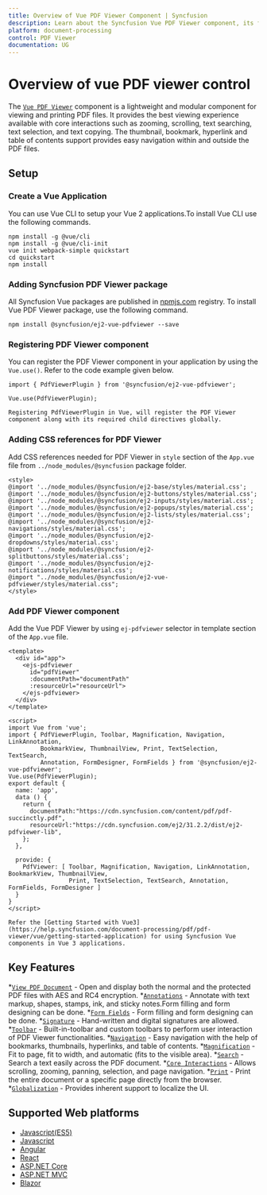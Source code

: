 ```yaml
---
title: Overview of Vue PDF Viewer Component | Syncfusion
description: Learn about the Syncfusion Vue PDF Viewer component, its features, supported interactions, and how it helps in viewing PDF documents.
platform: document-processing
control: PDF Viewer
documentation: UG
---
```


# Overview of vue PDF viewer control

The [`Vue PDF Viewer`](https://www.syncfusion.com/pdf-viewer-sdk) component is a lightweight and modular component for viewing and printing PDF files. It provides the best viewing experience available with core interactions such as zooming, scrolling, text searching, text selection, and text copying. The thumbnail, bookmark, hyperlink and table of contents support provides easy navigation within and outside the PDF files.

## Setup

### Create a Vue Application

You can use Vue CLI to setup your Vue 2 applications.To install Vue CLI use the following commands.

```
npm install -g @vue/cli
npm install -g @vue/cli-init
vue init webpack-simple quickstart
cd quickstart
npm install
```

### Adding Syncfusion PDF Viewer package

All Syncfusion Vue packages are published in [npmjs.com](https://www.npmjs.com/~syncfusionorg) registry. To install Vue PDF Viewer package, use the following command.

```
npm install @syncfusion/ej2-vue-pdfviewer --save
```
### Registering PDF Viewer component

You can register the PDF Viewer component in your application by using the `Vue.use()`. Refer to the code example given below.

```
import { PdfViewerPlugin } from '@syncfusion/ej2-vue-pdfviewer';

Vue.use(PdfViewerPlugin);
```
```
Registering PdfViewerPlugin in Vue, will register the PDF Viewer component along with its required child directives globally.
```
### Adding CSS references for PDF Viewer

Add CSS references needed for PDF Viewer in `style` section of the `App.vue` file from `../node_modules/@syncfusion` package folder.

```
<style>
@import '../node_modules/@syncfusion/ej2-base/styles/material.css';
@import '../node_modules/@syncfusion/ej2-buttons/styles/material.css';
@import '../node_modules/@syncfusion/ej2-inputs/styles/material.css';
@import '../node_modules/@syncfusion/ej2-popups/styles/material.css';
@import '../node_modules/@syncfusion/ej2-lists/styles/material.css';
@import '../node_modules/@syncfusion/ej2-navigations/styles/material.css';
@import '../node_modules/@syncfusion/ej2-dropdowns/styles/material.css';
@import '../node_modules/@syncfusion/ej2-splitbuttons/styles/material.css';
@import '../node_modules/@syncfusion/ej2-notifications/styles/material.css';  
@import "../node_modules/@syncfusion/ej2-vue-pdfviewer/styles/material.css";
</style>
```
### Add PDF Viewer component

Add the Vue PDF Viewer by using `ej-pdfviewer` selector in template section of the `App.vue` file.

```
<template>
  <div id="app">
    <ejs-pdfviewer 
      id="pdfViewer" 
      :documentPath="documentPath"
      :resourceUrl="resourceUrl"> 
    </ejs-pdfviewer>
  </div>
</template>

<script>
import Vue from 'vue';
import { PdfViewerPlugin, Toolbar, Magnification, Navigation, LinkAnnotation, 
         BookmarkView, ThumbnailView, Print, TextSelection, TextSearch, 
         Annotation, FormDesigner, FormFields } from '@syncfusion/ej2-vue-pdfviewer';
Vue.use(PdfViewerPlugin);
export default {
  name: 'app',
  data () {
    return {
      documentPath:"https://cdn.syncfusion.com/content/pdf/pdf-succinctly.pdf",
      resourceUrl:"https://cdn.syncfusion.com/ej2/31.2.2/dist/ej2-pdfviewer-lib",
    };
  },

  provide: {
    PdfViewer: [ Toolbar, Magnification, Navigation, LinkAnnotation, BookmarkView, ThumbnailView,
                 Print, TextSelection, TextSearch, Annotation, FormFields, FormDesigner ]
  }
}
</script>
```
```
Refer the [Getting Started with Vue3](https://help.syncfusion.com/document-processing/pdf/pdf-viewer/vue/getting-started-application) for using Syncfusion Vue components in Vue 3 applications.
```
## Key Features 

*[`View PDF Document`](https://help.syncfusion.com/document-processing/pdf/pdf-viewer/vue/getting-started) - Open and display both the normal and the protected PDF files with AES and RC4 encryption.
*[`Annotations`](https://help.syncfusion.com/document-processing/pdf/pdf-viewer/vue/annotation/text-markup-annotation) - Annotate with text markup, shapes, stamps, ink, and sticky notes.Form filling and form designing can be done.
*[`Form Fields`](https://help.syncfusion.com/document-processing/pdf/pdf-viewer/vue/form-designer/create-fillable-pdf-forms/create-programmatically) - Form filling and form designing can be done.
*[`Signature`](https://help.syncfusion.com/document-processing/pdf/pdf-viewer/vue/annotation/signature-annotation) - Hand-written and digital signatures are allowed.
*[`Toolbar`](https://help.syncfusion.com/document-processing/pdf/pdf-viewer/vue/toolbar) - Built-in-toolbar and custom toolbars to perform user interaction of PDF Viewer functionalities.
*[`Navigation`](https://help.syncfusion.com/document-processing/pdf/pdf-viewer/vue/navigation) - Easy navigation with the help of bookmarks, thumbnails, hyperlinks, and table of contents.
*[`Magnification`](https://help.syncfusion.com/document-processing/pdf/pdf-viewer/vue/magnification) - Fit to page, fit to width, and automatic (fits to the visible area).
*[`Search`](https://help.syncfusion.com/document-processing/pdf/pdf-viewer/vue/text-search) - Search a text easily across the PDF document.
*[`Core Interactions`](https://help.syncfusion.com/document-processing/pdf/pdf-viewer/vue/interaction-mode) - Allows scrolling, zooming, panning, selection, and page navigation.
*[`Print`](https://help.syncfusion.com/document-processing/pdf/pdf-viewer/vue/print) - Print the entire document or a specific page directly from the browser.
*[`Globalization`](https://help.syncfusion.com/document-processing/pdf/pdf-viewer/vue/globalization) - Provides inherent support to localize the UI.

## Supported Web platforms

* [Javascript(ES5)](https://help.syncfusion.com/document-processing/pdf/pdf-viewer/javascript-es5/getting-started)
* [Javascript](https://help.syncfusion.com/document-processing/pdf/pdf-viewer/javascript-es6/getting-started)
* [Angular](https://help.syncfusion.com/document-processing/pdf/pdf-viewer/angular/getting-started)
* [React](https://help.syncfusion.com/document-processing/pdf/pdf-viewer/react/getting-started)
* [ASP.NET Core](https://help.syncfusion.com/document-processing/pdf/pdf-viewer/asp-net-core/getting-started)
* [ASP.NET MVC](https://help.syncfusion.com/document-processing/pdf/pdf-viewer/asp-net-mvc/getting-started)
* [Blazor](https://help.syncfusion.com/document-processing/pdf/pdf-viewer/blazor/overview)